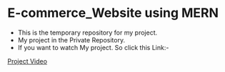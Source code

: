 
# E-commerce_Website using MERN


* This is the temporary repository for my project.
* My project in the Private Repository.
* If you want to watch My project. So click this Link:- 

<a href="https://mega.nz/file/8bIXTKSB#F5Jy_2I32Sdu0-YW8czLPAMY-Dw_5Z9MFRaDEUnbZgw">Project Video</a>
